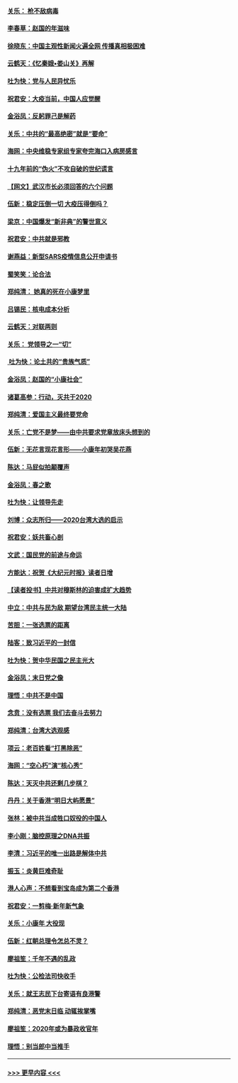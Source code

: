 #### [关乐： 枪不敌病毒](../pages/nsc993/n11826746.md?t=01281901) 
#### [李春草：赵国的年滋味](../pages/nsc993/n11826321.md?t=01281901) 
#### [徐晓东：中国主观性新闻火遍全网 传播真相极困难](../pages/nsc993/n11826508.md?t=01281901) 
#### [云鹤天：《忆秦娥▪娄山关》再解](../pages/nsc993/n11824682.md?t=01281901) 
#### [吐为快：党与人民异忧乐](../pages/nsc993/n11824660.md?t=01281901) 
#### [祝君安：大疫当前，中国人应觉醒](../pages/nsc993/n11821946.md?t=01281901) 
#### [金浴凤：反躬罪己是解药](../pages/nsc993/n11820280.md?t=01281901) 
#### [关乐：中共的“最高绝密”就是“要命”](../pages/nsc993/n11816946.md?t=01281901) 
#### [海网：中央维稳专家组专家夸完海口入病房感言](../pages/nsc993/n11815138.md?t=01281901) 
#### [十九年前的“伪火”不攻自破的世纪谎言](../pages/nsc993/n11813238.md?t=01281901) 
#### [【网文】武汉市长必须回答的六个问题](../pages/nsc993/n11813848.md?t=01281901) 
#### [伍新：稳定压倒一切 大疫压得倒吗？](../pages/nsc993/n11812634.md?t=01281901) 
#### [梁京：中国爆发“新非典”的警世意义](../pages/nsc993/n11812554.md?t=01281901) 
#### [祝君安：中共就是邪教](../pages/nsc993/n11812431.md?t=01281901) 
#### [谢燕益：新型SARS疫情信息公开申请书](../pages/nsc993/n11808840.md?t=01281901) 
#### [蜀笑笑：论合法](../pages/nsc993/n11808064.md?t=01281901) 
#### [郑纯清： 她真的死在小康梦里](../pages/nsc993/n11806623.md?t=01281901) 
#### [吕锡民：核电成本分析](../pages/nsc993/n11806284.md?t=01281901) 
#### [云鹤天：对联两则](../pages/nsc993/n11805957.md?t=01281901) 
#### [关乐： 党领导之一“切”](../pages/nsc993/n11804505.md?t=01281901) 
#### [ 吐为快：论土共的“贵族气质”](../pages/nsc993/n11804490.md?t=01281901) 
#### [金浴凤：赵国的“小康社会”](../pages/nsc993/n11804452.md?t=01281901) 
#### [诸葛高参：行动，灭共于2020](../pages/nsc993/n11804120.md?t=01281901) 
#### [郑纯清：爱国主义最终要党命](../pages/nsc993/n11802197.md?t=01281901) 
#### [关乐：亡党不是梦——由中共要求党章放床头想到的](../pages/nsc993/n11802156.md?t=01281901) 
#### [伍新：无花言现花言形——小康年初哭吴花燕](../pages/nsc993/n11800044.md?t=01281901) 
#### [陈达：马屁似拍颠覆声](../pages/nsc993/n11800010.md?t=01281901) 
#### [金浴凤：春之歌](../pages/nsc993/n11797687.md?t=01281901) 
#### [吐为快：让领导先走](../pages/nsc993/n11797512.md?t=01281901) 
#### [刘博：众志所归——2020台湾大选的启示](../pages/nsc993/n11796878.md?t=01281901) 
#### [祝君安：妖共畜心剖](../pages/nsc993/n11794273.md?t=01281901) 
#### [文武：国民党的前途与命运](../pages/nsc993/n11794198.md?t=01281901) 
#### [方能达：祝贺《大纪元时报》读者日增](../pages/nsc993/n11793807.md?t=01281901) 
#### [【读者投书】中共对穆斯林的迫害成扩大趋势](../pages/nsc993/n11791371.md?t=01281901) 
#### [中立：中共与民为敌 期望台湾民主统一大陆](../pages/nsc993/n11790392.md?t=01281901) 
#### [苦胆：一张选票的距离](../pages/nsc993/n11788914.md?t=01281901) 
#### [陆客：致习近平的一封信](../pages/nsc993/n11788867.md?t=01281901) 
#### [吐为快：贺中华民国之民主光大](../pages/nsc993/n11788618.md?t=01281901) 
#### [金浴凤：末日党之像](../pages/nsc993/n11787475.md?t=01281901) 
#### [理悟：中共不是中国](../pages/nsc993/n11787463.md?t=01281901) 
#### [念贲：没有选票  我们去奋斗去努力](../pages/nsc993/n11787398.md?t=01281901) 
#### [郑纯清：台湾大选观感](../pages/nsc993/n11786210.md?t=01281901) 
#### [项云：老百姓看“打黑除恶”](../pages/nsc993/n11785398.md?t=01281901) 
#### [海网：“空心朽”演“核心秀”](../pages/nsc993/n11783874.md?t=01281901) 
#### [陈达：天灭中共还剩几步棋？](../pages/nsc993/n11783719.md?t=01281901) 
#### [丹丹：关于香港“明日大屿愿景”](../pages/nsc993/n11783273.md?t=01281901) 
#### [张林：被中共当成牲口奴役的中国人](../pages/nsc993/n11782397.md?t=01281901) 
#### [李小刚：脑控原理之DNA共振](../pages/nsc993/n11780962.md?t=01281901) 
#### [李清：习近平的唯一出路是解体中共](../pages/nsc993/n11780866.md?t=01281901) 
#### [振玉：炎黄巨难奇耻](../pages/nsc993/n11779632.md?t=01281901) 
#### [港人心声：不想看到宝岛成为第二个香港](../pages/nsc993/n11778817.md?t=01281901) 
#### [祝君安：一剪梅‧新年新气象](../pages/nsc993/n11776340.md?t=01281901) 
#### [关乐：小康年 大役现](../pages/nsc993/n11774213.md?t=01281901) 
#### [伍新：红朝总理令怎总不灵？](../pages/nsc993/n11770813.md?t=01281901) 
#### [廖祖笙：千年不遇的乱政](../pages/nsc993/n11770373.md?t=01281901) 
#### [吐为快：公检法司快收手](../pages/nsc993/n11770359.md?t=01281901) 
#### [关乐：就王志民下台寄语有良港警](../pages/nsc993/n11769903.md?t=01281901) 
#### [郑纯清：恶党末日临 动辄挨掌嘴](../pages/nsc993/n11769356.md?t=01281901) 
#### [廖祖笙：2020年或为暴政收官年](../pages/nsc993/n11768216.md?t=01281901) 
#### [理悟：别当郎中当推手](../pages/nsc993/n11768243.md?t=01281901) 

----
#### [ >>> 更早内容 <<< ](../indexes/nsc993-earlier.md)
